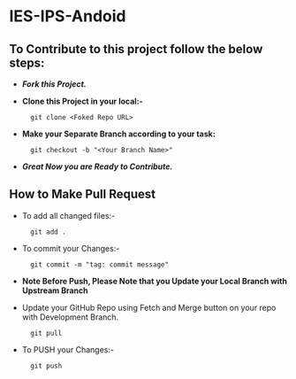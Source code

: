 # IES-IPS-Andoid

## To Contribute to this project follow the below steps:

* ***Fork this Project.***
* **Clone this Project in your local:-** 
        
        git clone <Foked Repo URL>
        
* **Make your Separate Branch according to your task:** 

        git checkout -b "<Your Branch Name>"
        
* ***Great Now you are Ready to Contribute.***  


## How to Make Pull Request

* To add all changed files:-

        git add .

* To commit your Changes:-

        git commit -m "tag: commit message"
        
* **Note Before Push, Please Note that you Update your Local Branch with Upstream Branch**  
* Update your GitHub Repo using Fetch and Merge button on your repo with Development Branch.

        git pull

* To PUSH your Changes:-

        git push 
        
        
        
        
